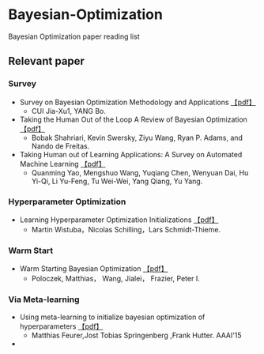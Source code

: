 # Bayesian-Optimization
Bayesian  Optimization paper reading list
## Relevant paper
### Survey
* Survey on Bayesian Optimization Methodology and Applications [【pdf】](https://wenku.baidu.com/view/27bb404aa200a6c30c22590102020740bf1ecd78.html)
  * CUI Jia-Xu1, YANG Bo.
* Taking the Human Out of the Loop A Review of Bayesian Optimization [【pdf】](http://www.cs.ox.ac.uk/people/nando.defreitas/publications/BayesOptLoop.pdf)
  * Bobak Shahriari, Kevin Swersky, Ziyu Wang, Ryan P. Adams, and Nando de Freitas.
* Taking Human out of Learning Applications: A Survey on Automated Machine Learning [【pdf】](https://arxiv.org/abs/1810.13306?context=stat)
  * Quanming Yao, Mengshuo Wang, Yuqiang Chen, Wenyuan Dai, Hu Yi-Qi, Li Yu-Feng, Tu Wei-Wei, Yang Qiang, Yu Yang.
### Hyperparameter Optimization
* Learning Hyperparameter Optimization Initializations [【pdf】](https://ieeexplore.ieee.org/document/7344817)
  * Martin Wistuba，Nicolas Schilling，Lars Schmidt-Thieme. 
### Warm Start
* Warm Starting Bayesian Optimization [【pdf】](http://ceur-ws.org/Vol-1201/paper-03.pdf)
  * Poloczek, Matthias， Wang, Jialei， Frazier, Peter I.  
### Via Meta-learning
* Using meta-learning to initialize bayesian optimization of hyperparameters [【pdf】](http://ceur-ws.org/Vol-1201/paper-03.pdf)
  * Matthias Feurer,Jost Tobias Springenberg ,Frank Hutter. AAAI'15
* 

